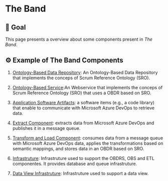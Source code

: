 # The Band

## 🚀 Goal

This page presents a overview about some components present in *The Band*. 


## ⚙️ Example of The Band Components

1. [Ontology-Based Data Repository](https://anonymous.4open.science/r/obdr-sro-08FE/README.md): An Ontology-Based Data Repository that implements the conceps of Scrum Reference Ontology (SRO).

2. [Ontology-Based Service](https://anonymous.4open.science/r/obs-sro-5A1F/README.md):An Webservice that implements the conceps of Scrum Reference Ontology (SRO) that uses a OBDR based on SRO.

3. [Application Software Artifacts](https://anonymous.4open.science/r/AzureDevOps-1F18/README.md): a software items (e.g., a code library) that enable to communicate with Microsoft Azure DevOps to retrieve data. 

4. [Extract Component](https://anonymous.4open.science/r/AzureDevOps-Extract-8216/README.md): extracts data from Microsoft Azure DevOps and publishes it in a message queue.

5. [Transform and Load Component](https://anonymous.4open.science/r/AzureDevOps-TransformLoad-DC60/README.md): consumes data from a message queue with Microsoft Azure DevOps data, applies the transformations based on semantic mappings, and stores data in an OBDR based on SRO.

6. [Infrastruture](https://anonymous.4open.science/r/base-infrastructure-the-band-25E6/README.md): Infrastruture used to support the OBDRS, OBS and ETL componentes. It provides database and queue infrastruture.

7. [Data View Infrastruture](https://anonymous.4open.science/r/apps-infrastructure-the-band-E7DD/README.md): Infrastruture used to support a data view.






